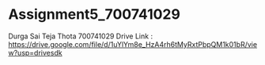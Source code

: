 # Assignment5_700741029
Durga Sai Teja Thota
700741029
Drive Link : https://drive.google.com/file/d/1uYlYm8e_HzA4rh6tMyRxtPbpQM1k01bR/view?usp=drivesdk
